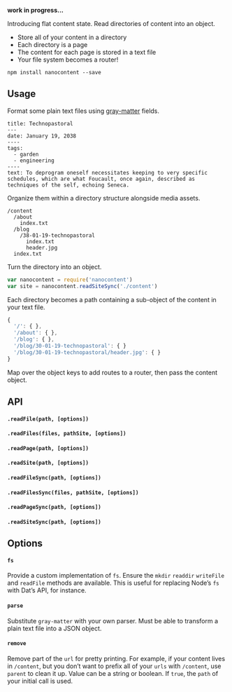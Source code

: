 **work in progress...**

Introducing flat content state. Read directories of content into an object.

- Store all of your content in a directory
- Each directory is a page
- The content for each page is stored in a text file
- Your file system becomes a router!

```
npm install nanocontent --save
```

## Usage

Format some plain text files using [gray-matter](https://github.com/jonschlinkert/gray-matter) fields.

```
title: Technopastoral
---
date: January 19, 2038
----
tags:
  - garden
  - engineering
----
text: To deprogram oneself necessitates keeping to very specific schedules, which are what Foucault, once again, described as techniques of the self, echoing Seneca. 
```

Organize them within a directory structure alongside media assets.

```
/content
  /about
    index.txt
  /blog
    /38-01-19-technopastoral
      index.txt
      header.jpg
  index.txt
```

Turn the directory into an object.

```js
var nanocontent = require('nanocontent')
var site = nanocontent.readSiteSync('./content')
```

Each directory becomes a path containing a sub-object of the content in your text file. 

```js
{
  '/': { },
  '/about': { },
  '/blog': { },
  '/blog/30-01-19-technopastoral': { }
  '/blog/30-01-19-technopastoral/header.jpg': { }
}
```

Map over the object keys to add routes to a router, then pass the content object.

## API

#### `.readFile(path, [options])`

#### `.readFiles(files, pathSite, [options])`

#### `.readPage(path, [options])`

#### `.readSite(path, [options])`

#### `.readFileSync(path, [options])`

#### `.readFilesSync(files, pathSite, [options])`

#### `.readPageSync(path, [options])`

#### `.readSiteSync(path, [options])`

## Options

#### `fs`

Provide a custom implementation of `fs`. Ensure the `mkdir` `readdir` `writeFile` and `readFile` methods are available. This is useful for replacing Node’s `fs` with Dat’s API, for instance.

#### `parse`

Substitute `gray-matter` with your own parser. Must be able to transform a plain text file into a JSON object.

#### `remove`

Remove part of the `url` for pretty printing. For example, if your content lives in `/content`, but you don’t want to prefix all of your `urls` with `/content`, use `parent` to clean it up. Value can be a string or boolean. If `true`, the `path` of your initial call is used.

